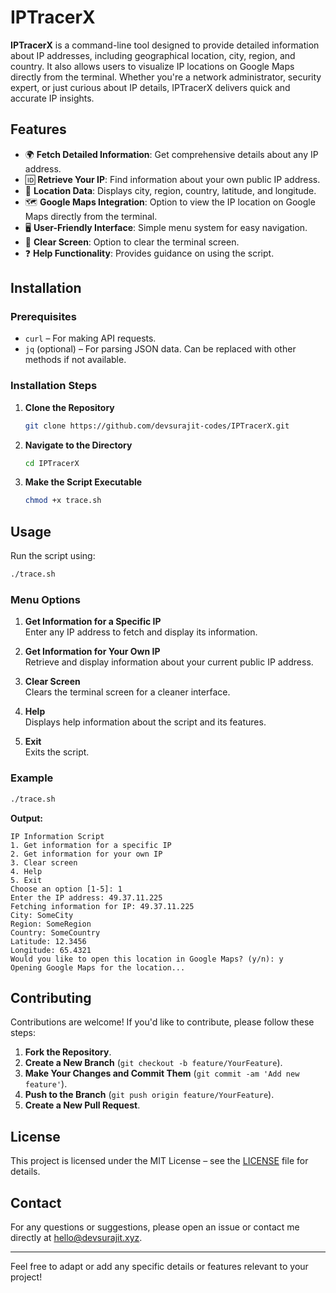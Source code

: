 

# IPTracerX

**IPTracerX** is a command-line tool designed to provide detailed information about IP addresses, including geographical location, city, region, and country. It also allows users to visualize IP locations on Google Maps directly from the terminal. Whether you're a network administrator, security expert, or just curious about IP details, IPTracerX delivers quick and accurate IP insights.

## Features

- 🌍 **Fetch Detailed Information**: Get comprehensive details about any IP address.
- 🆔 **Retrieve Your IP**: Find information about your own public IP address.
- 📍 **Location Data**: Displays city, region, country, latitude, and longitude.
- 🗺️ **Google Maps Integration**: Option to view the IP location on Google Maps directly from the terminal.
- 🖥️ **User-Friendly Interface**: Simple menu system for easy navigation.
- 🧹 **Clear Screen**: Option to clear the terminal screen.
- ❓ **Help Functionality**: Provides guidance on using the script.

## Installation

### Prerequisites

- `curl` – For making API requests.
- `jq` (optional) – For parsing JSON data. Can be replaced with other methods if not available.

### Installation Steps

1. **Clone the Repository**

   ```bash
   git clone https://github.com/devsurajit-codes/IPTracerX.git
   ```

2. **Navigate to the Directory**

   ```bash
   cd IPTracerX
   ```

3. **Make the Script Executable**

   ```bash
   chmod +x trace.sh
   ```

## Usage

Run the script using:

```bash
./trace.sh
```

### Menu Options

1. **Get Information for a Specific IP**  
   Enter any IP address to fetch and display its information.

2. **Get Information for Your Own IP**  
   Retrieve and display information about your current public IP address.

3. **Clear Screen**  
   Clears the terminal screen for a cleaner interface.

4. **Help**  
   Displays help information about the script and its features.

5. **Exit**  
   Exits the script.

### Example

```bash
./trace.sh
```

**Output:**

```
IP Information Script
1. Get information for a specific IP
2. Get information for your own IP
3. Clear screen
4. Help
5. Exit
Choose an option [1-5]: 1
Enter the IP address: 49.37.11.225
Fetching information for IP: 49.37.11.225
City: SomeCity
Region: SomeRegion
Country: SomeCountry
Latitude: 12.3456
Longitude: 65.4321
Would you like to open this location in Google Maps? (y/n): y
Opening Google Maps for the location...
```

## Contributing

Contributions are welcome! If you'd like to contribute, please follow these steps:

1. **Fork the Repository**.
2. **Create a New Branch** (`git checkout -b feature/YourFeature`).
3. **Make Your Changes and Commit Them** (`git commit -am 'Add new feature'`).
4. **Push to the Branch** (`git push origin feature/YourFeature`).
5. **Create a New Pull Request**.

## License

This project is licensed under the MIT License – see the [LICENSE](LICENSE) file for details.

## Contact

For any questions or suggestions, please open an issue or contact me directly at [hello@devsurajit.xyz](mailto:hello@devsurajit.xyz).

---

Feel free to adapt or add any specific details or features relevant to your project!
